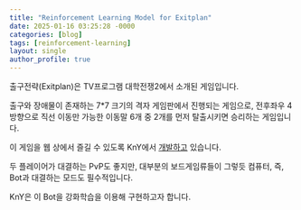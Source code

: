 ```yaml
---
title: "Reinforcement Learning Model for Exitplan"
date: 2025-01-16 03:25:28 -0000
categories: [blog]
tags: [reinforcement-learning]
layout: single
author_profile: true
---
```


출구전략(Exitplan)은 TV프로그램 대학전쟁2에서 소개된 게임입니다.

출구와 장애물이 존재하는 7*7 크기의 격자 게임판에서 진행되는 게임으로,
전후좌우 4방향으로 직선 이동만 가능한 이동말 6개 중 2개를 먼저 탈출시키면 승리하는 게임입니다.

이 게임을 웹 상에서 즐길 수 있도록 KnY에서 [개발하고](https://stockofjobless.tistory.com/69) 있습니다.

두 플레이어가 대결하는 PvP도 좋지만, 대부분의 보드게임류들이 그렇듯 컴퓨터, 즉, Bot과 대결하는 모드도 필수적입니다.

KnY은 이 Bot을 강화학습을 이용해 구현하고자 합니다.


